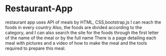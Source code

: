 # Restaurant-App
restaurant app uses API of meals by HTML, CSS,bootstrap,js
I can reach the foods in every country
Also, the foods are divided according to the category, and I can also search the site for the foods through the first letter of the name of the meal or by the full name
There is a page detailing each meal with pictures and a video of how to make the meal and the tools required to prepare this meal.
